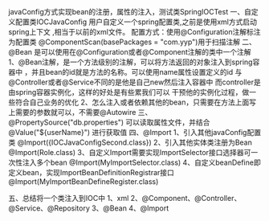 javaConfig方式实现bean的注册，属性的注入，测试类SpringIOCTest
一、自定义配置类IOCJavaConfig
   用户自定义一个spring配置类,之前是使用xml方式启动spring上下文
   ,相当于以前的xml文件。
   配置方式：使用@Configuration注解标注为配置类
            @ComponentScan(basePackages = "com.yyp")用于扫描注解
二、@Bean
   是可以使用在@Configuration或者@Component注解的类中一个注解
   1、@Bean注解，是一个方法级别的注解，可以将方法返回的对象注入到spring容器中
    ，并且bean的id就是方法的名称。可以使用name属性设置定义的id
    与@Controller或者@Service不同的是他是自己new然后注入容器中
    而controller是由spring容器实例化，这样的好处是有些累我们可以
    干预他的实例化过程，做一些符合自己业务的优化
   2、怎么注入或者依赖其他的bean，只需要在方法上面写上需要的参数就可以，不需要@Autowire
三、@PropertySource("db.properties")
    可以读取属性文件，并结合@Value("${userName}") 进行获取值
四、@Import
  1、引入其他javaConfig配置类
    @Import({IOCJavaConfigSecond.class})
  2、引入其他实体类注册为Bean
    @Import(Role.class)
  3、自定义Import需要实现ImportSelector接口选择器可一次性注入多个bean
    @Import(MyImportSelector.class)
  4、自定义beanDefine即定义bean，实现ImportBeanDefinitionRegistrar接口
    @Import(MyImportBeanDefineRegister.class)
    
五、总结将一个类注入到IOC中
  1、xml <bean>
  2、@Component、@Controller、@Service、@Repository
  3、@Bean
  4、@Import